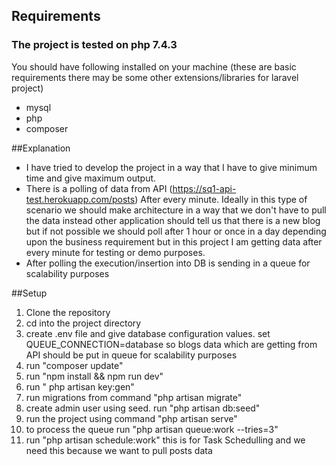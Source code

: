 ## Requirements
### The project is tested on php 7.4.3
You should have following installed on your machine (these are basic 
requirements there may be some other extensions/libraries for laravel project)
 * mysql
 * php
 * composer

##Explanation
- I have tried to develop the project in a way that I have to give minimum time and give maximum output.
- There is a polling of data from API (https://sq1-api-test.herokuapp.com/posts) After every minute.
  Ideally in this type of scenario we should make architecture in a way that we don't have to pull the data instead 
  other application should tell us that there is a new blog but if not possible we should poll after 1 hour or once 
  in a day depending upon the business requirement but in this project I am getting data after every minute for 
  testing or demo purposes.
- After polling the execution/insertion into DB is sending in a queue for scalability purposes
 
##Setup
1) Clone the repository
2) cd into the project directory
3) create .env file and give database configuration values. set QUEUE_CONNECTION=database so blogs data 
   which are getting from API should be put in queue for scalability purposes
4) run "composer update"
5) run "npm install && npm run dev"
6) run " php artisan key:gen"
7) run migrations from command "php artisan migrate"
8) create admin user using seed. run "php artisan db:seed"
9) run the project using command "php artisan serve"
10) to process the queue run "php artisan queue:work --tries=3"
11) run "php artisan schedule:work" this is for Task Schedulling and we need 
   this because we want to pull posts data
